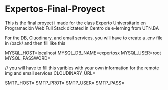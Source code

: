 # Expertos-Final-Proyect
This is the final proyect i made for the class Experto Universitario en Programación Web Full Stack dictated in Centro de e-lerning from UTN.BA

For the DB, Cluodinary, and email services, you will have to create a .env file in /back/ and then fill like this


MYSQL_HOST=localhost
MYSQL_DB_NAME=expertosx
MYSQL_USER=root
MYSQL_PASSWORD=

// you will have to fill this varibles with your own information for the remote img and email services
CLOUDINARY_URL=

SMTP_HOST=
SMTP_PROT=
SMTP_USER=
SMTP_PASS=
